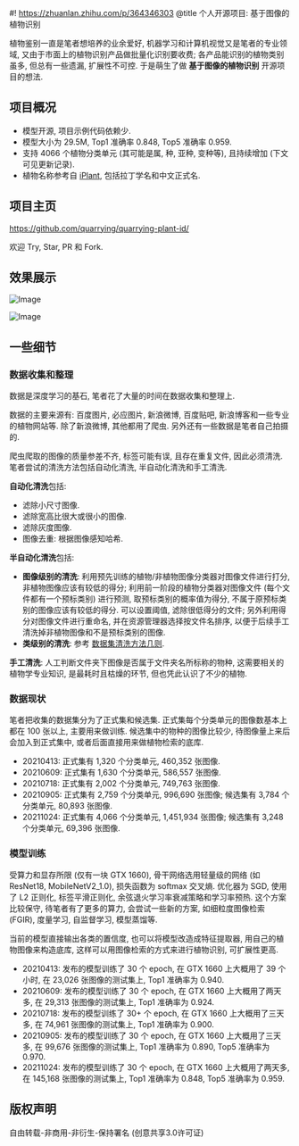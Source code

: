 #! https://zhuanlan.zhihu.com/p/364346303
@title 个人开源项目: 基于图像的植物识别


植物鉴别一直是笔者想培养的业余爱好, 机器学习和计算机视觉又是笔者的专业领域, 又由于市面上的植物识别产品做批量化识别要收费; 各产品能识别的植物类别虽多, 但总有一些遗漏, 扩展性不可控. 于是萌生了做 **基于图像的植物识别** 开源项目的想法. 

## 项目概况
- 模型开源, 项目示例代码依赖少.
- 模型大小为 29.5M, Top1 准确率 0.848, Top5 准确率 0.959.
- 支持 4066 个植物分类单元 (其可能是属, 种, 亚种, 变种等), 且持续增加 (下文可见更新记录).
- 植物名称参考自 [iPlant](http://www.iplant.cn/), 包括拉丁学名和中文正式名.

## 项目主页
<https://github.com/quarrying/quarrying-plant-id/>

欢迎 Try, Star, PR 和 Fork.

## 效果展示

![Image](https://pic4.zhimg.com/80/v2-95e0c9fbea61bf0c78650a7128bc45a0.png)

![Image](https://pic4.zhimg.com/80/v2-679b2844c5b554ecf10be9713a1ef752.png)

## 一些细节

### 数据收集和整理

数据是深度学习的基石, 笔者花了大量的时间在数据收集和整理上.

数据的主要来源有: 百度图片, 必应图片, 新浪微博, 百度贴吧, 新浪博客和一些专业的植物网站等. 除了新浪微博, 其他都用了爬虫. 另外还有一些数据是笔者自己拍摄的.

爬虫爬取的图像的质量参差不齐, 标签可能有误, 且存在重复文件, 因此必须清洗. 笔者尝试的清洗方法包括自动化清洗, 半自动化清洗和手工清洗.

**自动化清洗**包括: 

- 滤除小尺寸图像. 
- 滤除宽高比很大或很小的图像. 
- 滤除灰度图像.
- 图像去重: 根据图像感知哈希.

**半自动化清洗**包括: 

- **图像级别的清洗**: 利用预先训练的植物/非植物图像分类器对图像文件进行打分, 非植物图像应该有较低的得分; 利用前一阶段的植物分类器对图像文件 (每个文件都有一个预标类别) 进行预测, 取预标类别的概率值为得分, 不属于原预标类别的图像应该有较低的得分. 可以设置阈值, 滤除很低得分的文件; 另外利用得分对图像文件进行重命名, 并在资源管理器选择按文件名排序, 以便于后续手工清洗掉非植物图像和不是预标类别的图像.
- **类级别的清洗**: 参考 [数据集清洗方法几则](https://zhuanlan.zhihu.com/p/424212730).

**手工清洗**: 人工判断文件夹下图像是否属于文件夹名所标称的物种, 这需要相关的植物学专业知识, 是最耗时且枯燥的环节, 但也凭此认识了不少的植物.

### 数据现状

笔者把收集的数据集分为了正式集和候选集. 正式集每个分类单元的图像数基本上都在 100 张以上, 主要用来做训练. 候选集中的物种的图像比较少, 待图像量上来后会加入到正式集中, 或者后面直接用来做植物检索的底库. 

- 20210413: 正式集有 1,320 个分类单元, 460,352 张图像.
- 20210609: 正式集有 1,630 个分类单元, 586,557 张图像.
- 20210718: 正式集有 2,002 个分类单元, 749,763 张图像.
- 20210905: 正式集有 2,759 个分类单元, 996,690 张图像; 候选集有 3,784 个分类单元, 80,893 张图像.
- 20211024: 正式集有 4,066 个分类单元, 1,451,934 张图像; 候选集有 3,248 个分类单元, 69,396 张图像.

### 模型训练
受算力和显存所限 (仅有一块 GTX 1660), 骨干网络选用轻量级的网络 (如 ResNet18, MobileNetV2_1.0), 损失函数为 softmax 交叉熵. 优化器为 SGD, 使用了 L2 正则化, 标签平滑正则化, 余弦退火学习率衰减策略和学习率预热. 这个方案比较保守, 待笔者有了更多的算力, 会尝试一些新的方案, 如细粒度图像检索 (FGIR), 度量学习, 自监督学习, 模型蒸馏等. 

当前的模型直接输出各类的置信度, 也可以将模型改造成特征提取器, 用自己的植物图像来构造底库, 这样可以用图像检索的方式来进行植物识别, 可扩展性更高.

- 20210413: 发布的模型训练了 30 个 epoch, 在 GTX 1660 上大概用了 39 个小时, 在 23,026 张图像的测试集上, Top1 准确率为 0.940.
- 20210609: 发布的模型训练了 30 个 epoch, 在 GTX 1660 上大概用了两天多, 在 29,313 张图像的测试集上, Top1 准确率为 0.924.
- 20210718: 发布的模型训练了 30+ 个 epoch, 在 GTX 1660 上大概用了三天多, 在 74,961 张图像的测试集上, Top1 准确率为 0.900.
- 20210905: 发布的模型训练了 30 个 epoch, 在 GTX 1660 上大概用了三天多, 在 99,676 张图像的测试集上, Top1 准确率为 0.890, Top5 准确率为 0.970.
- 20211024: 发布的模型训练了 30 个 epoch, 在 GTX 1660 上大概用了两天多, 在 145,168 张图像的测试集上, Top1 准确率为 0.848, Top5 准确率为 0.959.

## 版权声明
自由转载-非商用-非衍生-保持署名 (创意共享3.0许可证)

